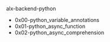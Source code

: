 alx-backend-python

* 0x00-python_variable_annotations
* 0x01-python_async_function
* 0x02-python_async_comprehension
